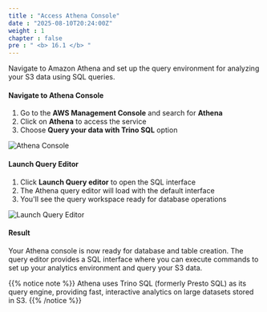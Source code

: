 ```yaml
---
title : "Access Athena Console"
date : "2025-08-10T20:24:00Z"
weight : 1
chapter : false
pre : " <b> 16.1 </b> "
---
```


Navigate to Amazon Athena and set up the query environment for analyzing your S3 data using SQL queries.

#### Navigate to Athena Console

1. Go to the **AWS Management Console** and search for **Athena**
2. Click on **Athena** to access the service
3. Choose **Query your data with Trino SQL** option

![Athena Console](/images/16/16-1.png?featherlight=false&width=90pc)

#### Launch Query Editor

1. Click **Launch Query editor** to open the SQL interface
2. The Athena query editor will load with the default interface
3. You'll see the query workspace ready for database operations

![Launch Query Editor](/images/16/16-2png?featherlight=false&width=90pc)

#### Result

Your Athena console is now ready for database and table creation. The query editor provides a SQL interface where you can execute commands to set up your analytics environment and query your S3 data.

{{% notice note %}}
Athena uses Trino SQL (formerly Presto SQL) as its query engine, providing fast, interactive analytics on large datasets stored in S3.
{{% /notice %}}
